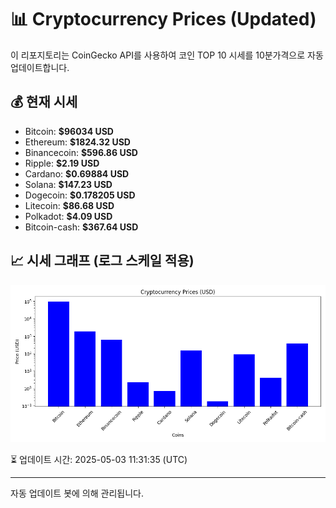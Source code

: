 
# 📊 Cryptocurrency Prices (Updated)

이 리포지토리는 CoinGecko API를 사용하여 코인 TOP 10 시세를 10분가격으로 자동 업데이트합니다.

## 💰 현재 시세
- Bitcoin: **$96034 USD**
- Ethereum: **$1824.32 USD**
- Binancecoin: **$596.86 USD**
- Ripple: **$2.19 USD**
- Cardano: **$0.69884 USD**
- Solana: **$147.23 USD**
- Dogecoin: **$0.178205 USD**
- Litecoin: **$86.68 USD**
- Polkadot: **$4.09 USD**
- Bitcoin-cash: **$367.64 USD**

## 📈 시세 그래프 (로그 스케일 적용)
![Crypto Prices](crypto_prices.png)

⏳ 업데이트 시간: 2025-05-03 11:31:35 (UTC)

---
자동 업데이트 봇에 의해 관리됩니다.
